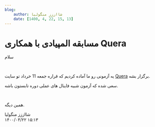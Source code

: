 ```yaml
---
blog:
    author: شااززز منگولیا
    date: [1400, 4, 22, 15, 13]
---
```

# مسابقه المپیادی با همکاری Quera

<div class="cnt">
<p>سلام</p>
<p><br/></p>
<p>یه آزمونی رو ما آماده کردیم که قراره جمعه 11 خرداد تو سایت <a href="https://quera.ir/contest/" target="_blank">Quera</a> برگزار بشه.</p>
<p>سعی شده که آزمون شبیه فاینال های عملی دوره تابستون باشه.</p>
<p><br/></p>
<p>همین دیگه.<br/></p>
</div>

<div class="blog-info">
    <div class="blog-author">شااززز منگولیا</div>
    <div class="blog-date">۱۴۰۰/۰۴/۲۲ ۱۵:۱۳</div>
</div>

